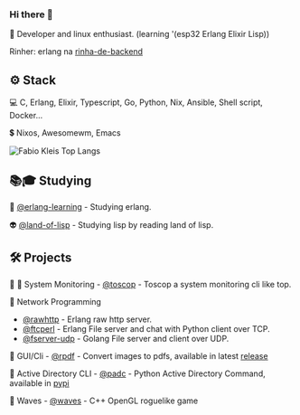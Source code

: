 ### Hi there 👋

 🙋 Developer and linux enthusiast. (learning '(esp32 Erlang Elixir Lisp))

 Rinher: erlang na [rinha-de-backend](https://github.com/Fabiokleis/rinha-de-backend-2024)

<h2>⚙️ Stack</h2>

 💻 C, Erlang, Elixir, Typescript, Go, Python, Nix, Ansible, Shell script, Docker...
 
 💲 Nixos, Awesomewm, Emacs
 
 
![Fabio Kleis Top Langs](https://github-readme-stats.vercel.app/api/top-langs/?username=fabiokleis&layout=compact&theme=transparent&hide=html,css)
 
 <!-- [![@fabiokleis's Holopin board](https://holopin.me/fabiokleis)](https://holopin.io/@fabiokleis) -->
 
 <h2>📚🎓 Studying</h2>

 🐙 [@erlang-learning](https://github.com/Fabiokleis/erlanglearning) - Studying erlang.
 
 👽 [@land-of-lisp](https://github.com/Fabiokleis/land-of-lisp) - Studying lisp by reading land of lisp.
 
 <!-- 🖧🦀 chatr - [@chatr](https://github.com/Fabiokleis/chatr) Exploring net crate by creating a chat app -->
 <!-- ☁️ Terraform - [@terraform_pratices](https://github.com/Fabiokleis/terraform_pratices)  -->
 <!-- 🌱 Data Structures 1 - [@estrutura_de_dados1](https://github.com/Fabiokleis/estrutura_de_dados1) -->
 
 <!-- 🌲 Data Structures 2 - [@estruturas_de_dados2](https://github.com/Fabiokleis/estruturas_de_dados2) -->
 
 
<h2>🛠️ Projects</h2>

 <!-- 🐧 Fabiokleis - [@fabiokleis](https://fabiokleis.herokuapp.com) - my old portfolio. -->

 👾 🧵 System Monitoring - [@toscop](https://github.com/Fabiokleis/toscop) - Toscop a system monitoring cli like top.

 🧦 Network Programming
  - [@rawhttp](https://github.com/Fabiokleis/rawhttp) - Erlang raw http server.
  - [@ftcperl](https://github.com/Fabiokleis/ftcperl) - Erlang File server and chat with Python client over TCP.
  - [@fserver-udp](https://github.com/Fabiokleis/fserver-udp) - Golang File server and client over UDP.
 
 🦀 GUI/Cli - [@rpdf](https://github.com/Fabiokleis/rpdf) - Convert images to pdfs, available in latest [release](https://github.com/Fabiokleis/rpdf/releases)
 
 🐍 Active Directory CLI - [@padc](https://github.com/fabiokleis/padc) - Python Active Directory Command, available in [pypi](https://pypi.org/project/padc/)
 
 🧙 Waves - [@waves](https://github.com/Fabiokleis/waves) - C++ OpenGL roguelike game 
